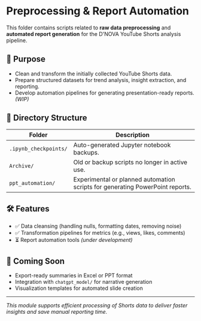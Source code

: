 # Preprocessing & Report Automation

This folder contains scripts related to **raw data preprocessing** and **automated report generation** for the D'NOVA YouTube Shorts analysis pipeline.

## 📌 Purpose

- Clean and transform the initially collected YouTube Shorts data.
- Prepare structured datasets for trend analysis, insight extraction, and reporting.
- Develop automation pipelines for generating presentation-ready reports. *(WIP)*

## 📁 Directory Structure

| Folder | Description |
|--------|-------------|
| `.ipynb_checkpoints/` | Auto-generated Jupyter notebook backups. |
| `Archive/` | Old or backup scripts no longer in active use. |
| `ppt_automation/` | Experimental or planned automation scripts for generating PowerPoint reports. |

## 🛠️ Features

- ✅ Data cleansing (handling nulls, formatting dates, removing noise)
- ✅ Transformation pipelines for metrics (e.g., views, likes, comments)
- ⏳ Report automation tools *(under development)*

## 📄 Coming Soon

- Export-ready summaries in Excel or PPT format  
- Integration with `chatgpt_model/` for narrative generation  
- Visualization templates for automated slide creation

---

*This module supports efficient processing of Shorts data to deliver faster insights and save manual reporting time.*
